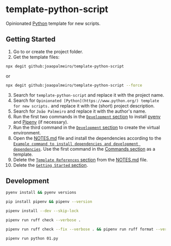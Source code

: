 # template-python-script

Opinionated [Python](https://www.python.org/) template for new scripts.

## Getting Started

1. Go to or create the project folder.
2. Get the template files:

```bash
npx degit github:joaopalmeiro/template-python-script
```

or

```bash
npx degit github:joaopalmeiro/template-python-script --force
```

3. Search for `template-python-script` and replace it with the project name.
4. Search for `Opinionated [Python](https://www.python.org/) template for new scripts.` and replace it with the (short) project description.
5. Search for `João Palmeiro` and replace it with the author's name.
6. Run the first two commands in the [`Development` section](#development) to install [pyenv](https://github.com/pyenv/pyenv) and [Pipenv](https://github.com/pypa/pipenv) (if necessary).
7. Run the third command in the [`Development` section](#development) to create the virtual environment.
8. Open the [NOTES.md](NOTES.md) file and install the dependencies according to the [`Example command to install dependencies and development dependencies`](NOTES.md#example-command-to-install-dependencies-and-development-dependencies). Use the first command in the [Commands section](NOTES.md#commands) as a template.
9. Delete the [`Template References` section](NOTES.md#template-references) from the [NOTES.md](NOTES.md) file.
10. Delete the [`Getting Started` section](#getting-started).

## Development

```bash
pyenv install && pyenv versions
```

```bash
pip install pipenv && pipenv --version
```

```bash
pipenv install --dev --skip-lock
```

```bash
pipenv run ruff check --verbose .
```

```bash
pipenv run ruff check --fix --verbose . && pipenv run ruff format --verbose .
```

```bash
pipenv run python 01.py
```
